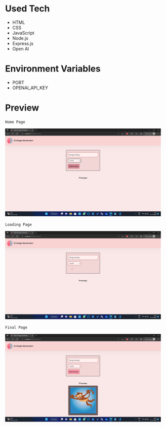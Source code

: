 # Used Tech

- HTML
- CSS
- JavaScript
- Node.js
- Express.js
- Open AI

# Environment Variables

- PORT
- OPENAI_API_KEY



# Preview

`Home Page`

![Home Page](/preview/screen-1%20homepage.png "Home Page")


`Loading Page`

![Loading Page](/preview/screen-2%20loading.png "Loading Page")


`Final Page`

![Final Page](/preview/screen-3%20final.png "Final Page")